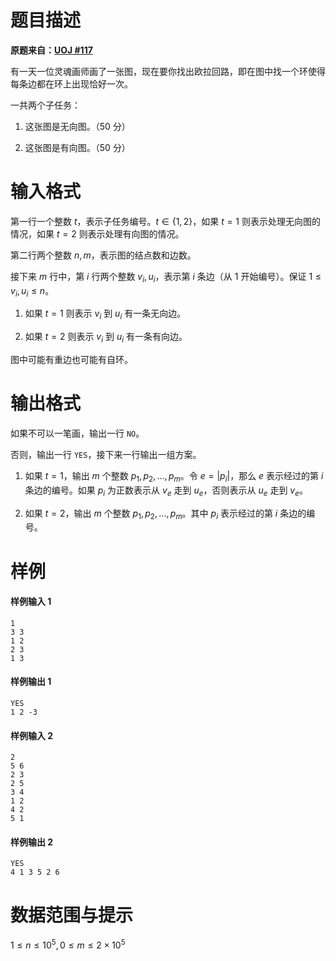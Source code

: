 
# 题目描述

**原题来自：[UOJ #117](http://uoj.ac/problem/117)**

有一天一位灵魂画师画了一张图，现在要你找出欧拉回路，即在图中找一个环使得每条边都在环上出现恰好一次。

一共两个子任务：

1. 这张图是无向图。（$50$ 分）

2. 这张图是有向图。（$50$ 分）

# 输入格式

第一行一个整数 $t$，表示子任务编号。$t \in \{1, 2\}$，如果 $t = 1$ 则表示处理无向图的情况，如果 $t = 2$ 则表示处理有向图的情况。

第二行两个整数 $n, m$，表示图的结点数和边数。

接下来 $m$ 行中，第 $i$ 行两个整数 $v_i, u_i$，表示第 $i$ 条边（从 $1$ 开始编号）。保证 $1 \leq v_i, u_i \leq n$。

1. 如果 $t = 1$ 则表示 $v_i$ 到 $u_i$ 有一条无向边。

2. 如果 $t = 2$ 则表示 $v_i$ 到 $u_i$ 有一条有向边。

图中可能有重边也可能有自环。

# 输出格式

如果不可以一笔画，输出一行 `NO`。

否则，输出一行 `YES`，接下来一行输出一组方案。

1. 如果 $t = 1$，输出 $m$ 个整数 $p_1, p_2, \dots, p_m$。令 $e = \lvert p_i \rvert$，那么 $e$ 表示经过的第 $i$ 条边的编号。如果 $p_i$ 为正数表示从 $v_e$ 走到 $u_e$，否则表示从 $u_e$ 走到 $v_e$。

2. 如果 $t = 2$，输出 $m$ 个整数 $p_1, p_2, \dots, p_m$。其中 $p_i$ 表示经过的第 $i$ 条边的编号。

# 样例

#### 样例输入 1
```plain
1
3 3
1 2
2 3
1 3
```

#### 样例输出 1
```plain
YES
1 2 -3
```

#### 样例输入 2
```plain
2
5 6
2 3
2 5
3 4
1 2
4 2
5 1
```

#### 样例输出 2
```plain
YES
4 1 3 5 2 6

```

# 数据范围与提示

$1 \leq n \leq 10^5, 0 \leq m \leq 2 \times 10^5$

